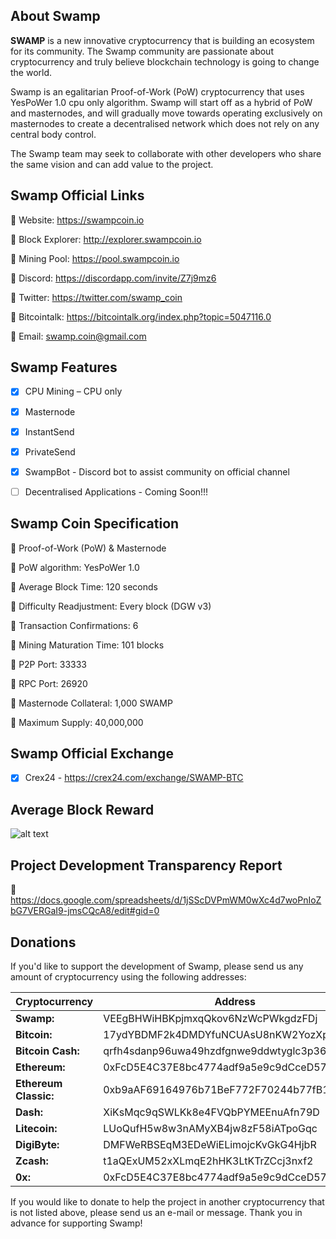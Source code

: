 ## **About Swamp**

**SWAMP** is a new innovative cryptocurrency that is building an ecosystem for its community. The Swamp community are passionate about cryptocurrency and truly believe blockchain technology is going to change the world. 

Swamp is an egalitarian Proof-of-Work (PoW) cryptocurrency that uses YesPoWer 1.0 cpu only algorithm. Swamp will start off as a hybrid of PoW and masternodes, and will gradually move towards operating exclusively on masternodes to create a decentralised network which does not rely on any central body control. 

The Swamp team may seek to collaborate with other developers who share the same vision and can add value to the project.
 
 
## **Swamp Official Links**

:small_orange_diamond: Website: https://swampcoin.io

:small_orange_diamond: Block Explorer: http://explorer.swampcoin.io

:small_orange_diamond: Mining Pool: https://pool.swampcoin.io

:small_orange_diamond: Discord: https://discordapp.com/invite/Z7j9mz6

:small_orange_diamond: Twitter: https://twitter.com/swamp_coin

:small_orange_diamond: Bitcointalk: https://bitcointalk.org/index.php?topic=5047116.0

:small_orange_diamond: Email: swamp.coin@gmail.com

 
 
## **Swamp Features**

- [x] CPU Mining – CPU only

- [x] Masternode

- [x] InstantSend

- [x] PrivateSend

- [x] SwampBot - Discord bot to assist community on official channel

- [ ] Decentralised Applications - Coming Soon!!!



## **Swamp Coin Specification**

:small_orange_diamond: Proof-of-Work (PoW) & Masternode

:small_orange_diamond: PoW algorithm: YesPoWer 1.0

:small_orange_diamond: Average Block Time: 120 seconds

:small_orange_diamond: Difficulty Readjustment: Every block (DGW v3)

:small_orange_diamond: Transaction Confirmations: 6

:small_orange_diamond: Mining Maturation Time: 101 blocks

:small_orange_diamond: P2P Port: 33333

:small_orange_diamond: RPC Port: 26920

:small_orange_diamond: Masternode Collateral: 1,000 SWAMP

:small_orange_diamond: Maximum Supply: 40,000,000



## **Swamp Official Exchange**

- [x] Crex24 - https://crex24.com/exchange/SWAMP-BTC



## **Average Block Reward**

![alt text](https://i.imgur.com/ee32LHk.png) 



## **Project Development Transparency Report**

:small_orange_diamond: https://docs.google.com/spreadsheets/d/1jSScDVPmWM0wXc4d7woPnIoZbG7VERGaI9-jmsCQcA8/edit#gid=0



## **Donations**

If you'd like to support the development of Swamp, please send us any amount of cryptocurrency using the following addresses:

Cryptocurrency | Address
-------------- | -------
**Swamp:** | VEEgBHWiHBKpjmxqQkov6NzWcPWkgdzFDj
**Bitcoin:** | 17ydYBDMF2k4DMDYfuNCUAsU8nKW2YozXp
**Bitcoin Cash:** | qrfh4sdanp96uwa49hzdfgnwe9ddwtyglc3p363g2m
**Ethereum:** | 0xFcD5E4C37E8bc4774adf9a5e9c9dCceD574789ab
**Ethereum Classic:** | 0xb9aAF69164976b71BeF772F70244b77fB196Fb09
**Dash:** | XiKsMqc9qSWLKk8e4FVQbPYMEEnuAfn79D
**Litecoin:** | LUoQufH5w8w3nAMyXB4jw8zF58iATpoGqc
**DigiByte:** | DMFWeRBSEqM3EDeWiELimojcKvGkG4HjbR
**Zcash:** | t1aQExUM52xXLmqE2hHK3LtKTrZCcj3nxf2
**0x:** | 0xFcD5E4C37E8bc4774adf9a5e9c9dCceD574789ab


If you would like to donate to help the project in another cryptocurrency that is not listed above, please send us an e-mail or message. Thank you in advance for supporting Swamp!

